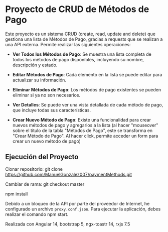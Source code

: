 # Proyecto de CRUD de Métodos de Pago

Este proyecto es un sistema CRUD (create, read, update and delete) que gestiona una lista de Métodos de Pago, gracias a requests que se realizan a una API externa. Permite realizar las siguientes operaciones:

- **Ver Todos los Métodos de Pago**: Se muestra una lista completa de todos los métodos de pago disponibles, incluyendo su nombre, descripción y estado.

- **Editar Métodos de Pago**: Cada elemento en la lista se puede editar para actualizar su información.

- **Eliminar Métodos de Pago**: Los métodos de pago existentes se pueden eliminar si ya no son necesarios.

- **Ver Detalles**: Se puede ver una vista detallada de cada método de pago, que incluye todas sus características.

- **Crear Nuevo Método de Pago**: Existe una funcionalidad para crear nuevos métodos de pago y agregarlos a la lista
(al hacer "mouseover" sobre el título de la tabla "Métodos de Pago", este se transforma en "Crear Método de Pago". Al hacer click, permite acceder un form para crear un nuevo método de pago)

## Ejecución del Proyecto

Clonar repositorio: git clone https://github.com/ManuelGonzalez007/paymentMethods.git

Cambiar de rama: git checkout master

npm install

Debido a un bloqueo de la API por parte del proveedor de Internet, he configurado un archivo `proxy.conf.json`. Para ejecutar la aplicación, debes realizar el comando npm start.

Realizada con Angular 14, bootstrap 5, ngx-toastr 14, rxjs 7.5
